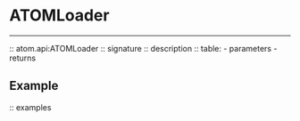 # ATOMLoader
------------

:: atom.api:ATOMLoader
    :: signature
    :: description
    :: table:
        - parameters
        - returns

## Example

:: examples
